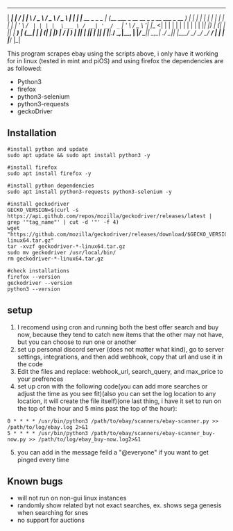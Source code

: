 

  ______ _                    _____                                  ____   ___   ___   ___  
 |  ____| |                  / ____|                                |___ \ / _ \ / _ \ / _ \ 
 | |__  | |__   __ _ _   _  | (___   ___ _ __ __ _ _ __   ___ _ __    __) | | | | | | | | | |
 |  __| | '_ \ / _` | | | |  \___ \ / __| '__/ _` | '_ \ / _ \ '__|  |__ <| | | | | | | | | |
 | |____| |_) | (_| | |_| |  ____) | (__| | | (_| | |_) |  __/ |     ___) | |_| | |_| | |_| |
 |______|_.__/ \__,_|\__, | |_____/ \___|_|  \__,_| .__/ \___|_|    |____/ \___/ \___/ \___/ 
                      __/ |                       | |                                        
                     |___/                        |_|                                        


This program scrapes ebay using the scripts above, i only have it working for in linux (tested in mint and piOS) and using firefox
the dependencies are as followed:
- Python3
- firefox
- python3-selenium
- python3-requests
- geckoDriver

## Installation
```
#install python and update
sudo apt update && sudo apt install python3 -y

#install firefox
sudo apt install firefox -y

#install python dependencies
sudo apt install python3-requests python3-selenium -y

#install geckodriver
GECKO_VERSION=$(curl -s https://api.github.com/repos/mozilla/geckodriver/releases/latest | grep '"tag_name"' | cut -d '"' -f 4)
wget "https://github.com/mozilla/geckodriver/releases/download/$GECKO_VERSION/geckodriver-$GECKO_VERSION-linux64.tar.gz"
tar -xvzf geckodriver-*-linux64.tar.gz
sudo mv geckodriver /usr/local/bin/
rm geckodriver-*-linux64.tar.gz

#check installations
firefox --version
geckodriver --version
python3 --version
```
## setup
1. I recomend using cron and running both the best offer search and buy now, because they tend to catch new items that the other may not have, but you can choose to run one or another
2. set up personal discord server (does not matter what kind), go to server settings, integrations, and then add webhook, copy that url and use it in the code
3. Edit the files and replace: webhook_url, search_query, and max_price to your prefrences
4. set up cron with the following code(you can add more searches or adjust the time as you see fit)(also you can set the log location to any location, it will create the file itself)(one last thing, i have it set to run on the top of the hour and 5 mins past the top of the hour):
```
0 * * * * /usr/bin/python3 /path/to/ebay/scanners/ebay-scanner.py >> /path/to/log/ebay.log 2>&1
5 * * * * /usr/bin/python3 /path/to/ebay/scanners/ebay-scanner_buy-now.py >> /path/to/log/ebay_buy-now.log2>&1
```
5. you can add in the message feild a "@everyone" if you want to get pinged every time


## Known bugs
- will not run on non-gui linux instances
- randomly show related byt not exact searches, ex. shows sega genesis when searching for snes
- no support for auctions
